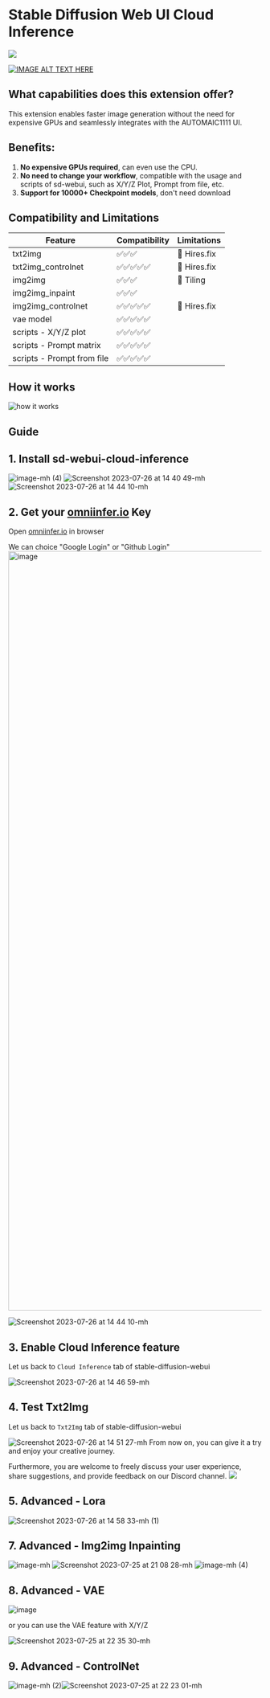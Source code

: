 # Stable Diffusion Web UI Cloud Inference


[![](https://dcbadge.vercel.app/api/server/nzqq8UScpx)](https://discord.gg/nzqq8UScpx)


[![IMAGE ALT TEXT HERE](https://img.youtube.com/vi/B8s2L_o3DrU/0.jpg)](https://www.youtube.com/watch?v=B8s2L_o3DrU)



## What capabilities does this extension offer?

This extension enables faster image generation without the need for expensive GPUs and seamlessly integrates with the AUTOMAIC1111 UI.

## Benefits:
1. **No expensive GPUs required**, can even use the CPU.
2. **No need to change your workflow**, compatible with the usage and scripts of sd-webui, such as X/Y/Z Plot, Prompt from file, etc.
3. **Support for 10000+ Checkpoint models**, don't need download

## Compatibility and Limitations

| Feature                    | Compatibility | Limitations |
| -------------------------- | ------------- | ----------- |
| txt2img                    | ✅✅✅           | 🚫 Hires.fix |
| txt2img_controlnet         | ✅✅✅✅✅         | 🚫 Hires.fix |
| img2img                    | ✅✅✅           | 🚫 Tiling    |
| img2img_inpaint            | ✅✅✅           |             |
| img2img_controlnet         | ✅✅✅✅✅         | 🚫 Hires.fix |
| vae model                  | ✅✅✅✅✅         |             |
| scripts - X/Y/Z plot       | ✅✅✅✅✅         |             |
| scripts - Prompt matrix    | ✅✅✅✅✅         |             |
| scripts - Prompt from file | ✅✅✅✅✅         |             |



## How it works

![how it works](./docs/how-it-works.png)
## Guide
## 1. Install sd-webui-cloud-inference

![image-mh (4)](https://github.com/omniinfer/sd-webui-cloud-inference/assets/16937838/d187c9b2-ab64-40bf-8327-443db6a322c6)
![Screenshot 2023-07-26 at 14 40 49-mh](https://github.com/omniinfer/sd-webui-cloud-inference/assets/16937838/6c2d491d-b056-4f9a-b955-2a0b93c6afc4)
![Screenshot 2023-07-26 at 14 44 10-mh](https://github.com/omniinfer/sd-webui-cloud-inference/assets/16937838/1b8ec05a-2ec2-4da8-a0c8-bd10ac01e626)


## 2. Get your [omniinfer.io](https://www.omniinfer.io/user/login?utm_source=github_wiki) Key

Open [omniinfer.io](https://www.omniinfer.io/user/login?utm_source=github_wiki) in browser 

We can choice "Google Login" or "Github Login"
<img width="1512" alt="image" src="https://github.com/omniinfer/sd-webui-cloud-inference/assets/16937838/5dd02f42-f824-402e-99d7-8fd0ecc8776f">

![Screenshot 2023-07-26 at 14 44 10-mh](https://github.com/omniinfer/sd-webui-cloud-inference/assets/16937838/ae71a189-4d7c-4aea-a32f-d3a375b94b72)



## 3. Enable Cloud Inference feature

Let us back to `Cloud Inference` tab of stable-diffusion-webui 

![Screenshot 2023-07-26 at 14 46 59-mh](https://github.com/omniinfer/sd-webui-cloud-inference/assets/16937838/3917f085-51b3-4ad2-8a84-539d074bf63a)

## 4. Test Txt2Img

Let us back to `Txt2Img` tab of stable-diffusion-webui


![Screenshot 2023-07-26 at 14 51 27-mh](https://github.com/omniinfer/sd-webui-cloud-inference/assets/16937838/cf2934d3-c5eb-4f7f-9485-04fafb832bbc)
From now on, you can give it a try and enjoy your creative journey.

Furthermore, you are welcome to freely discuss your user experience, share suggestions, and provide feedback on our Discord channel.
[![](https://dcbadge.vercel.app/api/server/nzqq8UScpx)](https://discord.gg/nzqq8UScpx)


## 5. Advanced - Lora

![Screenshot 2023-07-26 at 14 58 33-mh (1)](https://github.com/omniinfer/sd-webui-cloud-inference/assets/16937838/ebf4b5c9-189a-483c-b688-3bb2a19dbe8b)


## 7. Advanced - Img2img Inpainting
![image-mh](https://github.com/omniinfer/sd-webui-cloud-inference/assets/16937838/6681b6d8-9d3e-45c0-bfe3-57fad26cc5e6)
![Screenshot 2023-07-25 at 21 08 28-mh](https://github.com/omniinfer/sd-webui-cloud-inference/assets/16937838/286e45dc-ca3e-419a-98da-15d298f32e07)
![image-mh (4)](https://github.com/omniinfer/sd-webui-cloud-inference/assets/16937838/ed1d9d41-e0bf-4635-8423-ada83f03359e)
## 8. Advanced - VAE

![image](https://github.com/omniinfer/sd-webui-cloud-inference/assets/16937838/86abe84f-c34d-4e8d-8edc-920b6aaae050)

or you can use the VAE feature with X/Y/Z

![Screenshot 2023-07-25 at 22 35 30-mh](https://github.com/omniinfer/sd-webui-cloud-inference/assets/16937838/3dcb44df-c5a7-4fae-805d-5f69a1f2fb6e)


## 9. Advanced - ControlNet
![image-mh (2)](https://github.com/omniinfer/sd-webui-cloud-inference/assets/16937838/cd7ed643-831c-4999-94a1-9f9668e080cc)![Screenshot 2023-07-25 at 22 23 01-mh](https://github.com/omniinfer/sd-webui-cloud-inference/assets/16937838/db74e466-5e7f-421f-b33c-09802f5ee2c5)
